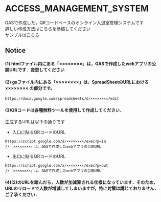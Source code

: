 # ACCESS_MANAGEMENT_SYSTEM
GASで作成した，QRコードベースのオンライン入退室管理システムです
<br>詳しい作成方法はこちらを参照してください
<br>サンプルは[こちら](https://script.google.com/a/keio.jp/macros/s/AKfycbyx5Se-VGLI4hXxTJzO7RqUC_OKMA9NX6KvQl4vnA/exec?p=index)


## Notice
#### (1) htmlファイル内にある「××××××××」は，GASで作成したwebアプリの公開URLです．変更してください

#### (2) gsファイル内にある「××××××××」は，SpreadSheetのURLにおける ×××××××× の部分です。

```
https://docs.google.com/spreadsheets/d/××××××××/edit 
```

#### (3)QRコードは各種無料ツールを使用して作成してください．

  生成するURLは以下の通りです
  
   * 入口に貼るQRコードのURL
  ```
  https://script.google.com/a/××××××××/exec?p=in
  //「××××××××」は，GASで作成したwebアプリの公開URL
  ```
   * 出口に貼るQRコードのURL
  ```
  https://script.google.com/a/××××××××/exec?p=out
  //「××××××××」は，GASで作成したwebアプリの公開URL
  ```

#### (4)(2)のURLを踏んだら，人数が加減算される仕様になっています．そのため，URLのリロードで人数が増減してしまいますが，特に対策は講じておりません．ご了承ください．
